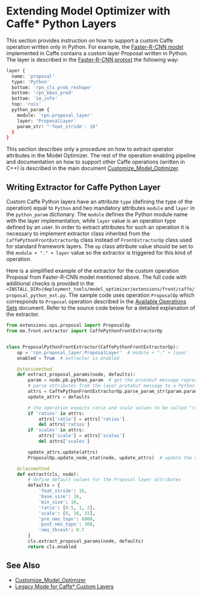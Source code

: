 # Extending Model Optimizer with Caffe* Python Layers

This section provides instruction on how to support a custom Caffe operation written only in Python. For example, the
[Faster-R-CNN model]((http://dl.dropboxusercontent.com/s/o6ii098bu51d139/faster_rcnn_models.tgz?dl=0)) implemented in
Caffe contains a custom layer Proposal written in Python. The layer is described in the
[Faster-R-CNN protoxt](https://raw.githubusercontent.com/rbgirshick/py-faster-rcnn/master/models/pascal_voc/VGG16/faster_rcnn_end2end/test.prototxt)
the following way:
```sh
layer {
  name: 'proposal'
  type: 'Python'
  bottom: 'rpn_cls_prob_reshape'
  bottom: 'rpn_bbox_pred'
  bottom: 'im_info'
  top: 'rois'
  python_param {
    module: 'rpn.proposal_layer'
    layer: 'ProposalLayer'
    param_str: "'feat_stride': 16"
  }
}
```

This section describes only a procedure on how to extract operator attributes in the Model Optimizer. The rest of the
operation enabling pipeline and documentation on how to support other Caffe operations (written in C++) is described in
the main document [Customize_Model_Optimizer](Customize_Model_Optimizer.md).

## Writing Extractor for Caffe Python Layer
Custom Caffe Python layers have an attribute `type` (defining the type of the operation) equal to `Python` and two
mandatory attributes `module` and `layer` in the `python_param` dictionary. The `module` defines the Python module name
with the layer implementation, while `layer` value is an operation type defined by an user. In order to extract
attributes for such an operation it is necessary to implement extractor class inherited from the
`CaffePythonFrontExtractorOp` class instead of `FrontExtractorOp` class used for standard framework layers. The `op`
class attribute value should be set to the `module + "." + layer` value so the extractor is triggered for this kind of
operation.

Here is a simplified example of the extractor for the custom operation Proposal from Faster-R-CNN model mentioned above.
The full code with additional checks is provided in the
`<INSTALL_DIR>/deployment_tools/model_optimizer/extensions/front/caffe/proposal_python_ext.py`. The sample code uses
operation `ProposalOp` which corresponds to `Proposal` operation described in the [Available Operations Sets](../../../ops/opset.md)
document. Refer to the source code below for a detailed explanation of the extractor.

```py
from extensions.ops.proposal import ProposalOp
from mo.front.extractor import CaffePythonFrontExtractorOp


class ProposalPythonFrontExtractor(CaffePythonFrontExtractorOp):
    op = 'rpn.proposal_layer.ProposalLayer'  # module + "." + layer
    enabled = True  # extractor is enabled

    @staticmethod
    def extract_proposal_params(node, defaults):
        param = node.pb.python_param  # get the protobuf message representation of the layer attributes
        # parse attributes from the layer protobuf message to a Python dictionary
        attrs = CaffePythonFrontExtractorOp.parse_param_str(param.param_str)
        update_attrs = defaults

        # the operation expects ratio and scale values to be called "ratio" and "scale" while Caffe uses different names
        if 'ratios' in attrs:
            attrs['ratio'] = attrs['ratios']
            del attrs['ratios']
        if 'scales' in attrs:
            attrs['scale'] = attrs['scales']
            del attrs['scales']

        update_attrs.update(attrs)
        ProposalOp.update_node_stat(node, update_attrs)  # update the node attributes

    @classmethod
    def extract(cls, node):
        # define default values for the Proposal layer attributes
        defaults = {
            'feat_stride': 16,
            'base_size': 16,
            'min_size': 16,
            'ratio': [0.5, 1, 2],
            'scale': [8, 16, 32],
            'pre_nms_topn': 6000,
            'post_nms_topn': 300,
            'nms_thresh': 0.7
        }
        cls.extract_proposal_params(node, defaults)
        return cls.enabled
```

## See Also
* [Customize_Model_Optimizer](Customize_Model_Optimizer.md)
* [Legacy Mode for Caffe* Custom Layers](Legacy_Mode_for_Caffe_Custom_Layers.md)
